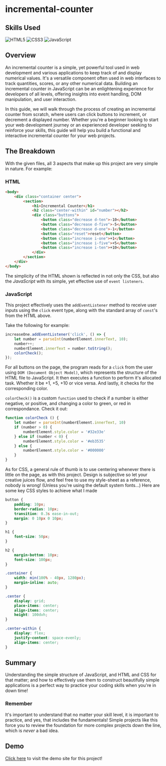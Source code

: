 # incremental-counter

## Skills Used

![HTML5](https://img.shields.io/badge/html5-%23E34F26.svg?style=for-the-badge&logo=html5&logoColor=white)
![CSS3](https://img.shields.io/badge/css3-%231572B6.svg?style=for-the-badge&logo=css3&logoColor=white)
![JavaScript](https://img.shields.io/badge/javascript-%23323330.svg?style=for-the-badge&logo=javascript&logoColor=%23F7DF1E)

## Overview

An incremental counter is a simple, yet powerful tool used in web development and various applications to keep track of and display numerical values. It's a versatile component often used in web interfaces to track quantities, scores, or any other numerical data. Building an incremental counter in JavaScript can be an enlightening experience for developers of all levels, offering insights into event handling, DOM manipulation, and user interaction. 

In this guide, we will walk through the process of creating an incremental counter from scratch, where users can click buttons to increment, or decrement a displayed number.  Whether you're a beginner looking to start your web development journey or an experienced developer seeking to reinforce your skills, this guide will help you build a functional and interactive incremental counter for your web projects.

## The Breakdown

With the given files, all 3 aspects that make up this project are very simple in nature. For example:

### HTML

```html
<body>
    <div class="container center">
        <section>
            <h1>Incremental Counter</h1>
            <h2 class="center-within" id="number"></h2>
            <div class="buttons">
                <button class="decrease d-ten">-10</button>
                <button class="decrease d-five">-5</button>
                <button class="decrease d-one">-1</button>
                <button class="reset">reset</button>
                <button class="increase i-one">+1</button>
                <button class="increase i-five">+5</button>
                <button class="increase i-ten">+10</button>
            </div>
        </section>
    </div>
</body>
```
The simplicity of the HTML shown is reflected in not only the CSS, but also the *JavaScript* with its simple, yet effective use of ```event listeners```.

### JavaScript

This project effectively uses the ```addEventListener``` method to receive user inputs using the ```click``` event type, along with the standard array of ```const```'s from the HTML above.

Take the following for example:

```javascript
increaseOne.addEventListener('click', () => {
    let number = parseInt(numberElement.innerText, 10);
    number++;
    numberElement.innerText = number.toString();
    colorCheck();
});
```

For all buttons on the page, the program reads for a ```click``` from the user using ```DOM (Document Object Model)```, which represents the structure of the HTML file to JavaScript. It then executes a function to perform it's allocated task. Whether it be +1, +5, +10 or vice versa. And lastly, it checks for the corresponding color.

```colorCheck()``` is a custom ```function``` used to check if a number is either negative, or positive, and changing a color to green, or red in correspondance. Check it out:

```javascript
function colorCheck () {
    let number = parseInt(numberElement.innerText, 10)
    if (number > 0) {
        numberElement.style.color = '#32e33e'
    } else if (number < 0) {
        numberElement.style.color = '#eb3535'
    } else {
        numberElement.style.color = '#000000'
    }
}
```
As for CSS, a general rule of thumb is to use centering whenever there is little on the page, as with this project. Design is subjective so let your creative juices flow, and feel free to use my style-sheet as a reference, nobody is wrong! (Unless you're using the default system fonts...) Here are some key CSS styles to achieve what I made

```css
button {
    padding: 10px;
    border-radius: 10px;
    transition: 0.3s ease-in-out;
    margin: 0 10px 0 10px;
}

h1 {
    font-size: 50px;
}

h2 {
    margin-bottom: 10px;
    font-size: 100px;
}

.container {
    width: min(100% - 40px, 1280px);
    margin-inline: auto;
}

.center {
    display: grid;
    place-items: center;
    align-items: center;
    height: 100dvh;
}

.center-within {
    display: flex;
    justify-content: space-evenly;
    align-items: center;
}

```

## Summary

Understanding the simple structure of JavaScript, and HTML and CSS for that matter; and how to effectively use them to construct beautifully simple applications is a perfect way to practice your coding skills when you're in down time!

### Remember

It's important to understand that no matter your skill level, it is important to practice, and yes, that includes the fundamentals! Simple projects like this force you to review the foundation for more complex projects down the line, which is _never_ a bad idea. 

## Demo

<a href="https://raw.githack.com/riley-ad-clark/incremental-counter/main/index.html">Click here</a> to visit the demo site for this project!



